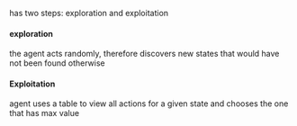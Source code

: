 has two steps: exploration and exploitation
#### exploration
the agent acts randomly, therefore discovers new states that would have not been found otherwise

#### Exploitation
agent uses a table to view all actions for a  given state and chooses the one that has max value

